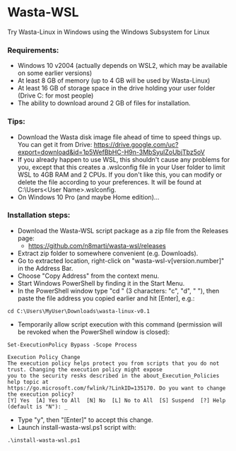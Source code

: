 # Wasta-WSL
Try Wasta-Linux in Windows using the Windows Subsystem for Linux

### Requirements:
- Windows 10 v2004 (actually depends on WSL2, which may be available on some earlier versions)
- At least 8 GB of memory (up to 4 GB will be used by Wasta-Linux)
- At least 16 GB of storage space in the drive holding your user folder (Drive C: for most people)
- The ability to download around 2 GB of files for installation.

### Tips:
- Download the Wasta disk image file ahead of time to speed things up. You can get it from Drive:
  https://drive.google.com/uc?export=download&id=1p5WefBbHC-H9n-3MbSyulZoUbjTbz5oV
- If you already happen to use WSL, this shouldn't cause any problems for you, except that this creates a .wslconfig file in your User folder to limit WSL to 4GB RAM and 2 CPUs. If you don't like this, you can modify or delete the file according to your preferences. It will be found at C:\Users\<User Name>\.wslconfig.
- On Windows 10 Pro (and maybe Home edition)...

### Installation steps:
- Download the Wasta-WSL script package as a zip file from the Releases page:
  - https://github.com/n8marti/wasta-wsl/releases
- Extract zip folder to somewhere convenient (e.g. Downloads).
- Go to extracted location, right-click on "wasta-wsl-v[version.number]" in the Address Bar.
- Choose "Copy Address" from the context menu.
- Start Windows PowerShell by finding it in the Start Menu.
- In the PowerShell window type "cd " (3 characters: "c", "d", " "), then paste the file address you copied earlier and hit [Enter], e.g.:
```
cd C:\Users\MyUser\Downloads\wasta-linux-v0.1
```
- Temporarily allow script execution with this command (permission will be revoked when the PowerShell window is closed):
```
Set-ExecutionPolicy Bypass -Scope Process
```
```
Execution Policy Change
The execution policy helps protect you from scripts that you do not trust. Changing the execution policy might expose
you to the security resks described in the about_Execution_Policies help topic at
https://go.microsoft.com/fwlink/?LinkID=135170. Do you want to change the execution policy?
[Y] Yes  [A] Yes to All  [N] No  [L] No to All  [S] Suspend  [?] Help (default is "N"): _
```
- Type "y", then "[Enter]" to accept this change.
- Launch install-wasta-wsl.ps1 script with:
```
.\install-wasta-wsl.ps1
```
